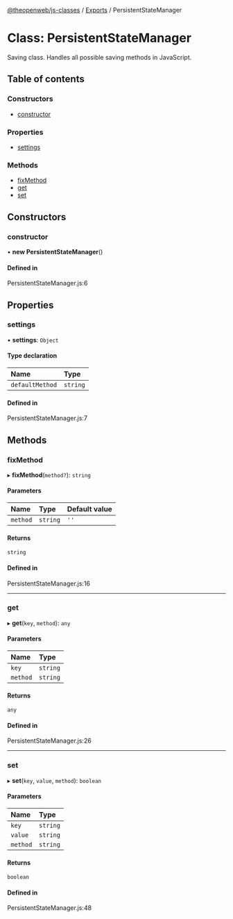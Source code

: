 [@theopenweb/js-classes](../README.md) / [Exports](../modules.md) / PersistentStateManager

# Class: PersistentStateManager

Saving class.
Handles all possible saving methods in JavaScript.

## Table of contents

### Constructors

- [constructor](PersistentStateManager.md#constructor)

### Properties

- [settings](PersistentStateManager.md#settings)

### Methods

- [fixMethod](PersistentStateManager.md#fixmethod)
- [get](PersistentStateManager.md#get)
- [set](PersistentStateManager.md#set)

## Constructors

### constructor

• **new PersistentStateManager**()

#### Defined in

PersistentStateManager.js:6

## Properties

### settings

• **settings**: `Object`

#### Type declaration

| Name | Type |
| :------ | :------ |
| `defaultMethod` | `string` |

#### Defined in

PersistentStateManager.js:7

## Methods

### fixMethod

▸ **fixMethod**(`method?`): `string`

#### Parameters

| Name | Type | Default value |
| :------ | :------ | :------ |
| `method` | `string` | `''` |

#### Returns

`string`

#### Defined in

PersistentStateManager.js:16

___

### get

▸ **get**(`key`, `method`): `any`

#### Parameters

| Name | Type |
| :------ | :------ |
| `key` | `string` |
| `method` | `string` |

#### Returns

`any`

#### Defined in

PersistentStateManager.js:26

___

### set

▸ **set**(`key`, `value`, `method`): `boolean`

#### Parameters

| Name | Type |
| :------ | :------ |
| `key` | `string` |
| `value` | `string` |
| `method` | `string` |

#### Returns

`boolean`

#### Defined in

PersistentStateManager.js:48
